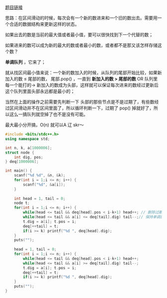 [题目链接](https://ac.nowcoder.com/acm/problem/50528)

思路：在区间滑动的时候，每次会有一个新的数进来和一个旧的数出去。需要用一个合适的数据结构来更新这样的状态。

如果出去的数是当前的最大值或者最小值，要可以很快找到下一个代替的数；

如果进来的数可以成为新的最大的数或者最小的数，或者都不是那又该怎样存储这个数？

**单调队列** ，它来了；

就从找区间最小值来说：一个新的数加入的时候，从队列的尾部开始比较，如果新加入的数 ≤ 尾部的数， 尾部.pop() ，一直到 **新加入的数 > 尾部的数** OR 队列里每一个能打的-> 新加入的数成为头部，这样就可以保证每次进来的数经过更新后这个队列里面头部永远都是最小的； 

当然在上面的操作之前需要先判断一下 头部的那些节点是不是过期了，有些数经过区间滑动并不在区间里面了，所以循环判断一下，过期了 pop() 掉就好了，所以这么一搞队列就空掉了也不是没有可能。

最大最小分开搞，O(n) 就可以A 辽   skr～

```cpp
#include <bits/stdc++.h>
using namespace std;

int n, k, a[1000006];
struct node {
	int dig, pos;
} deq[1000006];

int main() {
	scanf("%d %d", &n, &k);
	for(int i = 1;i <= n; i++) {
		scanf("%d", &a[i]);
	}
	
	int head = 1, tail = 0;
	node t;
	for(int i = 1;i <= n; i++) {
		while(head <= tail && deq[head].pos < i-k+1) head++; // 删除过期的元素
		while(head <= tail && a[i] <= deq[tail].dig) tail--;// 保持单调的递增性
		t.dig = a[i]; t.pos = i;
		deq[++tail] = t;
		if(i >= k) printf("%d ", deq[head].dig);
	}
	puts("");
	
	head = 1, tail = 0;
	for(int i = 1;i <= n; i++) {
		while(head <= tail && deq[head].pos < i-k+1) head++;
		while(head <= tail && a[i] >= deq[tail].dig) tail--;
		t.dig = a[i]; t.pos = i;
		deq[++tail] = t;
		if(i >= k) printf("%d ", deq[head].dig);
	}
	puts("");
}
```

